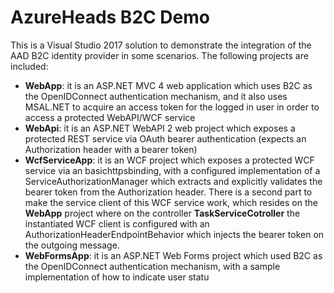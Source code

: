 # AzureHeads B2C Demo

This is a Visual Studio 2017 solution to demonstrate the integration of the AAD B2C identity provider in some scenarios. The following projects are included:

* __WebApp__: it is an ASP.NET MVC 4 web application which uses B2C as the OpenIDConnect authentication mechanism, 
and it also uses MSAL.NET to acquire an access token for the logged in user in order to access a protected WebAPI/WCF service
* __WebApi__: it is an ASP.NET WebAPI 2 web project which exposes a protected REST service via OAuth bearer authentication (expects an Authorization header with a bearer token)
* __WcfServiceApp__: it is an WCF project which exposes a protected WCF service via an basichttpsbinding, with a configured implementation of a ServiceAuthorizationManager which extracts and explicitly validates the bearer token from the Authorization header.
There is a second part to make the service client of this WCF service work, which resides on the __WebApp__ project where on the controller __TaskServiceCotroller__ the instantiated WCF client is configured with an AuthorizationHeaderEndpointBehavior which injects the bearer token on the outgoing message.
* __WebFormsApp__: it is an ASP.NET Web Forms project which used B2C as the OpenIDConnect authentication mechanism, with a sample implementation of how to indicate user statu


